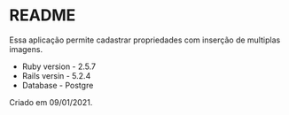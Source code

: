 # README

Essa aplicação permite cadastrar propriedades com inserção de multiplas imagens.

* Ruby version - 2.5.7
* Rails versin - 5.2.4
* Database - Postgre

Criado em 09/01/2021.
